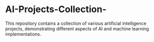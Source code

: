 # AI-Projects-Collection-
This repository contains a collection of various artificial intelligence projects, demonstrating different aspects of AI and machine learning implementations.

